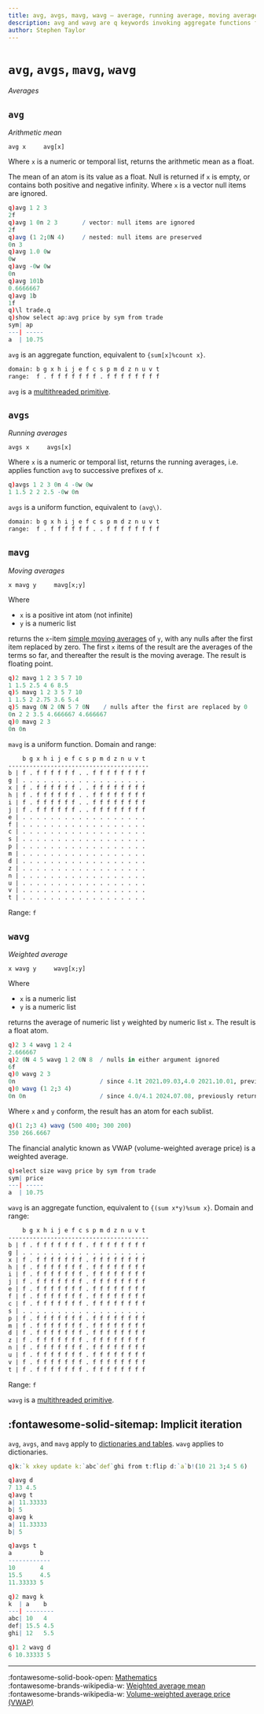 ```yaml
---
title: avg, avgs, mavg, wavg – average, running average, moving averages, weighted average | Reference | kdb+ and q documentation
description: avg and wavg are q keywords invoking aggregate functions for the arithmetic and weighted means of a vector. avgs and mavgs are q keywords that invoke uniform functions that return the cumulative and moving means of a vector
author: Stephen Taylor
---
```

# `avg`, `avgs`, `mavg`, `wavg`


_Averages_



## `avg`

_Arithmetic mean_

```syntax
avg x     avg[x]
```

Where `x` is a numeric or temporal list,
returns the arithmetic mean as a float.

The mean of an atom is its value as a float.
Null is returned if `x` is empty, or contains both positive and negative infinity. Where `x` is a vector null items are ignored.

```q
q)avg 1 2 3
2f
q)avg 1 0n 2 3       / vector: null items are ignored
2f
q)avg (1 2;0N 4)     / nested: null items are preserved
0n 3
q)avg 1.0 0w
0w
q)avg -0w 0w
0n
q)avg 101b
0.6666667
q)avg 1b
1f
q)\l trade.q
q)show select ap:avg price by sym from trade
sym| ap
---| -----
a  | 10.75
```

`avg` is an aggregate function, equivalent to `{sum[x]%count x}`.

```txt
domain: b g x h i j e f c s p m d z n u v t
range:  f . f f f f f f f . f f f f f f f f
```

`avg` is a [multithreaded primitive](../kb/mt-primitives.md).

## `avgs`

_Running averages_

```syntax
avgs x     avgs[x]
```

Where `x` is a numeric or temporal list,
returns the running averages, i.e. applies function `avg` to successive prefixes of `x`.

```q
q)avgs 1 2 3 0n 4 -0w 0w
1 1.5 2 2 2.5 -0w 0n
```

`avgs` is a uniform function, equivalent to `(avg\)`.

```txt
domain: b g x h i j e f c s p m d z n u v t
range:  f . f f f f f f . . f f f f f f f f
```

## `mavg`

_Moving averages_

```syntax
x mavg y     mavg[x;y]
```

Where

-   `x` is a positive int atom (not infinite)
-   `y` is a numeric list

returns the `x`-item [simple moving averages](https://en.wikipedia.org/wiki/Moving_average#Simple_moving_average) of `y`, with any nulls after the first item replaced by zero. The first `x` items of the result are the averages of the terms so far, and thereafter the result is the moving average. The result is floating point.

```q
q)2 mavg 1 2 3 5 7 10
1 1.5 2.5 4 6 8.5
q)5 mavg 1 2 3 5 7 10
1 1.5 2 2.75 3.6 5.4
q)5 mavg 0N 2 0N 5 7 0N    / nulls after the first are replaced by 0
0n 2 2 3.5 4.666667 4.666667
q)0 mavg 2 3
0n 0n
```

`mavg` is a uniform function.
Domain and range:
```txt
    b g x h i j e f c s p m d z n u v t
----------------------------------------
b | f . f f f f f f . . f f f f f f f f
g | . . . . . . . . . . . . . . . . . .
x | f . f f f f f f . . f f f f f f f f
h | f . f f f f f f . . f f f f f f f f
i | f . f f f f f f . . f f f f f f f f
j | f . f f f f f f . . f f f f f f f f
e | . . . . . . . . . . . . . . . . . .
f | . . . . . . . . . . . . . . . . . .
c | . . . . . . . . . . . . . . . . . .
s | . . . . . . . . . . . . . . . . . .
p | . . . . . . . . . . . . . . . . . .
m | . . . . . . . . . . . . . . . . . .
d | . . . . . . . . . . . . . . . . . .
z | . . . . . . . . . . . . . . . . . .
n | . . . . . . . . . . . . . . . . . .
u | . . . . . . . . . . . . . . . . . .
v | . . . . . . . . . . . . . . . . . .
t | . . . . . . . . . . . . . . . . . .
```
Range: `f`


## `wavg`

_Weighted average_

```syntax
x wavg y     wavg[x;y]
```

Where

-   `x` is a numeric list
-   `y` is a numeric list

returns the average of numeric list `y` weighted by numeric list `x`. The result is a float atom. 

```q
q)2 3 4 wavg 1 2 4
2.666667
q)2 0N 4 5 wavg 1 2 0N 8  / nulls in either argument ignored
6f
q)0 wavg 2 3
0n                        / since 4.1t 2021.09.03,4.0 2021.10.01, previously returned 2.5
q)0 wavg (1 2;3 4)
0n 0n                     / since 4.0/4.1 2024.07.08, previously returned 0n
```

Where `x` and `y` conform, the result has an atom for each sublist.

```q
q)(1 2;3 4) wavg (500 400; 300 200)
350 266.6667
```

The financial analytic known as VWAP (volume-weighted average price) is a weighted average.

```q
q)select size wavg price by sym from trade
sym| price
---| -----
a  | 10.75
```

`wavg` is an aggregate function, equivalent to `{(sum x*y)%sum x}`.
Domain and range:
```txt
    b g x h i j e f c s p m d z n u v t
----------------------------------------
b | f . f f f f f f f . f f f f f f f f
g | . . . . . . . . . . . . . . . . . .
x | f . f f f f f f f . f f f f f f f f
h | f . f f f f f f f . f f f f f f f f
i | f . f f f f f f f . f f f f f f f f
j | f . f f f f f f f . f f f f f f f f
e | f . f f f f f f f . f f f f f f f f
f | f . f f f f f f f . f f f f f f f f
c | f . f f f f f f f . f f f f f f f f
s | . . . . . . . . . . . . . . . . . .
p | f . f f f f f f f . f f f f f f f f
m | f . f f f f f f f . f f f f f f f f
d | f . f f f f f f f . f f f f f f f f
z | f . f f f f f f f . f f f f f f f f
n | f . f f f f f f f . f f f f f f f f
u | f . f f f f f f f . f f f f f f f f
v | f . f f f f f f f . f f f f f f f f
t | f . f f f f f f f . f f f f f f f f
```

Range: `f`

`wavg` is a [multithreaded primitive](../kb/mt-primitives.md).


## :fontawesome-solid-sitemap: Implicit iteration

`avg`, `avgs`, and `mavg` apply to [dictionaries and tables](../basics/math.md#dictionaries-and-tables).
`wavg` applies to dictionaries. 

```q
q)k:`k xkey update k:`abc`def`ghi from t:flip d:`a`b!(10 21 3;4 5 6)

q)avg d
7 13 4.5
q)avg t
a| 11.33333
b| 5
q)avg k
a| 11.33333
b| 5

q)avgs t
a        b
------------
10       4
15.5     4.5
11.33333 5

q)2 mavg k
k  | a    b
---| --------
abc| 10   4
def| 15.5 4.5
ghi| 12   5.5

q)1 2 wavg d
6 10.33333 5
```


----
:fontawesome-solid-book-open:
[Mathematics](../basics/math.md)
<br>
:fontawesome-brands-wikipedia-w:
[Weighted average mean](https://en.wikipedia.org/wiki/Weighted_arithmetic_mean "Wikipedia")
<br>
:fontawesome-brands-wikipedia-w:
[Volume-weighted average price (VWAP)](https://en.wikipedia.org/wiki/Volume-weighted_average_price "Wikipedia")


